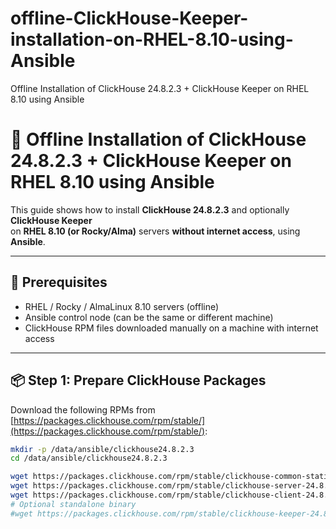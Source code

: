 # offline-ClickHouse-Keeper-installation-on-RHEL-8.10-using-Ansible
 Offline Installation of ClickHouse 24.8.2.3 + ClickHouse Keeper on RHEL 8.10 using Ansible


# 🚀 Offline Installation of ClickHouse 24.8.2.3 + ClickHouse Keeper on RHEL 8.10 using Ansible

This guide shows how to install **ClickHouse 24.8.2.3** and optionally **ClickHouse Keeper**  
on **RHEL 8.10 (or Rocky/Alma)** servers **without internet access**, using **Ansible**.

---

## 🧩 Prerequisites

- RHEL / Rocky / AlmaLinux 8.10 servers (offline)
- Ansible control node (can be the same or different machine)
- ClickHouse RPM files downloaded manually on a machine with internet access

---

## 📦 Step 1: Prepare ClickHouse Packages

Download the following RPMs from [https://packages.clickhouse.com/rpm/stable/](https://packages.clickhouse.com/rpm/stable/):

```bash
mkdir -p /data/ansible/clickhouse24.8.2.3
cd /data/ansible/clickhouse24.8.2.3

wget https://packages.clickhouse.com/rpm/stable/clickhouse-common-static-24.8.2.3.x86_64.rpm
wget https://packages.clickhouse.com/rpm/stable/clickhouse-server-24.8.2.3.x86_64.rpm
wget https://packages.clickhouse.com/rpm/stable/clickhouse-client-24.8.2.3.x86_64.rpm
# Optional standalone binary
#wget https://packages.clickhouse.com/rpm/stable/clickhouse-keeper-24.8.2.3.x86_64.rpm
